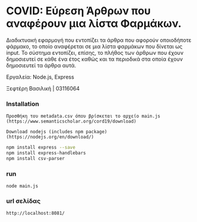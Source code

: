 # COVID:  Εύρεση Άρθρων που αναφέρουν μια λίστα Φαρμάκων. 

Διαδικτυακή εφαρμογή που εντοπίζει τα άρθρα που αφορούν οποιοδήποτε φάρμακο, το οποίο αναφέρεται σε μια λίστα φαρμάκων που δίνεται ως input. Το σύστημα εντοπίζει, επίσης, το πλήθος των άρθρων που έχουν δημοσιευτεί σε κάθε ένα έτος καθώς και τα περιοδικά στα οποία έχουν δημοσιευτεί τα άρθρα αυτά.

Εργαλεία: Node.js, Express

Ξεφτέρη Βασιλική | 03116064

### Installation
`Προσθήκη του metadata.csv όπου βρίσκεται το αρχείο main.js (https://www.semanticscholar.org/cord19/download)`

`Download nodejs (includes npm package) (https://nodejs.org/en/download/)`

```bash
npm install express --save
npm install express-handlebars
npm install csv-parser
```

### run
`node main.js`

### url σελίδας 
`http://localhost:8081/`
